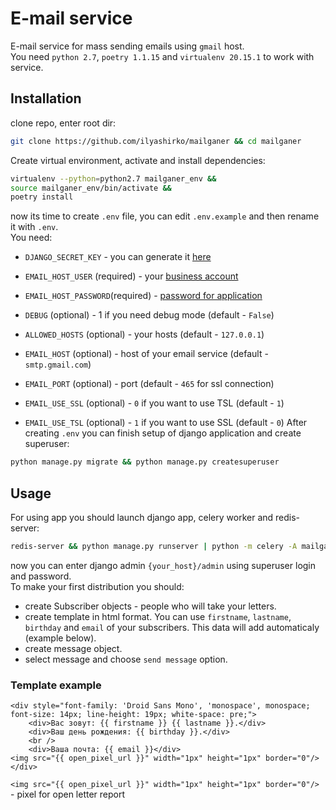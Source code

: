 # E-mail service
E-mail service for mass sending emails using `gmail` host.  
You need `python 2.7`, `poetry 1.1.15` and `virtualenv 20.15.1` to work with service.
## Installation
clone repo, enter root dir:
```sh
git clone https://github.com/ilyashirko/mailganer && cd mailganer
```
Create virtual environment, activate and install dependencies:
```sh
virtualenv --python=python2.7 mailganer_env &&
source mailganer_env/bin/activate &&
poetry install
```
now its time to create `.env` file, you can edit `.env.example` and then rename it with `.env`.  
You need:  
- `DJANGO_SECRET_KEY` - you can generate it [here](https://djecrety.ir/)
- `EMAIL_HOST_USER` (required) - your [business account](https://www.gmail.com)
- `EMAIL_HOST_PASSWORD`(required) - [password for application](https://support.google.com/accounts/answer/185833?hl=ru)

- `DEBUG` (optional) - 1 if you need debug mode (default - `False`)
- `ALLOWED_HOSTS` (optional) - your hosts (default - `127.0.0.1`)
- `EMAIL_HOST` (optional) - host of your email service (default - `smtp.gmail.com`)
- `EMAIL_PORT` (optional) - port (default - `465` for ssl connection)
- `EMAIL_USE_SSL` (optional) - `0` if you want to use TSL (default - `1`)
- `EMAIL_USE_TSL` (optional) - `1` if you want to use SSL (default - `0`)
After creating `.env` you can finish setup of django application and create superuser:
```sh
python manage.py migrate && python manage.py createsuperuser
```
## Usage
For using app you should launch django app, celery worker and redis-server:
```sh
redis-server && python manage.py runserver | python -m celery -A mailganer worker -l info
```
now you can enter django admin `{your_host}/admin` using superuser login and password.  
To make your first distribution you should:
- create Subscriber objects - people who will take your letters.
- create template in html format. You can use `firstname`, `lastname`, `birthday` and `email` of your subscribers. This data will add automaticaly (example below).
- create message object.
- select message and choose `send message` option.
### Template example
```
<div style="font-family: 'Droid Sans Mono', 'monospace', monospace; font-size: 14px; line-height: 19px; white-space: pre;">
    <div>Вас зовут: {{ firstname }} {{ lastname }}.</div>
    <div>Ваш день рождения: {{ birthday }}.</div>
    <br />
    <div>Ваша почта: {{ email }}</div>
<img src="{{ open_pixel_url }}" width="1px" height="1px" border="0"/>
</div>
```
`<img src="{{ open_pixel_url }}" width="1px" height="1px" border="0"/>` - pixel for open letter report